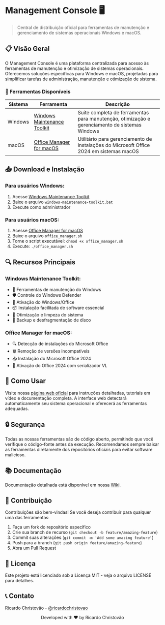 # Management Console 🖥️

> Central de distribuição oficial para ferramentas de manutenção e gerenciamento de sistemas operacionais Windows e macOS.
> 

## 📋 Visão Geral

O Management Console é uma plataforma centralizada para acesso às ferramentas de manutenção e otimização de sistemas operacionais. Oferecemos soluções específicas para Windows e macOS, projetadas para simplificar tarefas de administração, manutenção e otimização de sistema.

### 🧰 Ferramentas Disponíveis

| Sistema | Ferramenta | Descrição |
| --- | --- | --- |
| Windows | [Windows Maintenance Toolkit](https://github.com/ricardochristovao/Windows-Maintenance-Toolkit) | Suite completa de ferramentas para manutenção, otimização e gerenciamento de sistemas Windows |
| macOS | [Office Manager for macOS](https://github.com/ricardochristovao/Office-Manager-for-macOS) | Utilitário para gerenciamento de instalações do Microsoft Office 2024 em sistemas macOS |

## 📥 Download e Instalação

### Para usuários Windows:

1. Acesse [Windows Maintenance Toolkit](https://github.com/ricardochristovao/Windows-Maintenance-Toolkit)
2. Baixe o arquivo `windows-maintenance-toolkit.bat`
3. Execute como administrador

### Para usuários macOS:

1. Acesse [Office Manager for macOS](https://github.com/ricardochristovao/Office-Manager-for-macOS)
2. Baixe o arquivo `office_manager.sh`
3. Torne o script executável: `chmod +x office_manager.sh`
4. Execute: `./office_manager.sh`

## 🔍 Recursos Principais

### Windows Maintenance Toolkit:

- 🔄 Ferramentas de manutenção do Windows
- 🛡️ Controle do Windows Defender
- 🔑 Ativação do Windows/Office
- 📦 Instalação facilitada de software essencial
- 🚀 Otimização e limpeza do sistema
- 💾 Backup e desfragmentação de disco

### Office Manager for macOS:

- 🔍 Detecção de instalações do Microsoft Office
- 🗑️ Remoção de versões incompatíveis
- 📥 Instalação do Microsoft Office 2024
- 🔑 Ativação do Office 2024 com serializador VL

## 🚀 Como Usar

Visite nossa [página web oficial](https://ricardochristovao.github.io/Management-Console) para instruções detalhadas, tutoriais em vídeo e documentação completa. A interface web detectará automaticamente seu sistema operacional e oferecerá as ferramentas adequadas.

## 🔒 Segurança

Todas as nossas ferramentas são de código aberto, permitindo que você verifique o código-fonte antes da execução. Recomendamos sempre baixar as ferramentas diretamente dos repositórios oficiais para evitar software malicioso.

## 📚 Documentação

Documentação detalhada está disponível em nossa [Wiki](https://github.com/ricardochristovao/Management-Console/wiki).

## 🤝 Contribuição

Contribuições são bem-vindas! Se você deseja contribuir para qualquer uma das ferramentas:

1. Faça um fork do repositório específico
2. Crie sua branch de recurso (`git checkout -b feature/amazing-feature`)
3. Commit suas alterações (`git commit -m 'Add some amazing feature'`)
4. Push para a branch (`git push origin feature/amazing-feature`)
5. Abra um Pull Request

## 📝 Licença

Este projeto está licenciado sob a Licença MIT - veja o arquivo LICENSE para detalhes.

## 📞 Contato

Ricardo Christovão - [@ricardochristovao](https://github.com/ricardochristovao)

<p align="center">
  Developed with ❤️ by Ricardo Christovão
</p>
